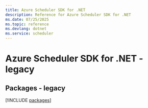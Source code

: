 ```yaml
---
title: Azure Scheduler SDK for .NET
description: Reference for Azure Scheduler SDK for .NET
ms.date: 07/25/2025
ms.topic: reference
ms.devlang: dotnet
ms.service: scheduler
---
```

# Azure Scheduler SDK for .NET - legacy
## Packages - legacy
[!INCLUDE [packages](scheduler-index.md)]